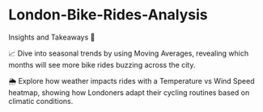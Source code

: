 # London-Bike-Rides-Analysis

Insights and Takeaways 🧐

📈 Dive into seasonal trends by using Moving Averages, revealing which months will see more bike rides buzzing across the city.

🌦️ Explore how weather impacts rides with a Temperature vs Wind Speed heatmap, showing how Londoners adapt their cycling routines based on climatic conditions.
